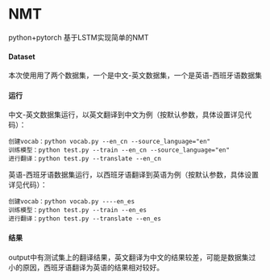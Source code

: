 # NMT

python+pytorch
基于LSTM实现简单的NMT

#### Dataset
本次使用用了两个数据集，一个是中文-英文数据集，一个是英语-西班牙语数据集

#### 运行
中文-英文数据集运行，以英文翻译到中文为例（按默认参数，具体设置详见代码）：
``` text
创建vocab：python vocab.py --en_cn --source_language="en"
训练模型：python test.py --train --en_cn --source_language="en"
进行翻译：python test.py --translate --en_cn
```
英语-西班牙语数据集运行，以西班牙语翻译到英语为例（按默认参数，具体设置详见代码）：
```
创建vocab：python vocab.py ----en_es
训练模型：python test.py --train --en_es
进行翻译：python test.py --translate --en_es
```

#### 结果
output中有测试集上的翻译结果，英文翻译为中文的结果较差，可能是数据集过小的原因，西班牙语翻译为英语的结果相对较好。
